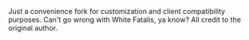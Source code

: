 Just a convenience fork for customization and client compatibility purposes. Can't go wrong with White Fatalis, ya know?
All credit to the original author.
